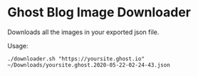 Ghost Blog Image Downloader
======================

Downloads all the images in your exported json file. 

Usage:

`./downloader.sh "https://yoursite.ghost.io" ~/Downloads/yoursite.ghost.2020-05-22-02-24-43.json`

